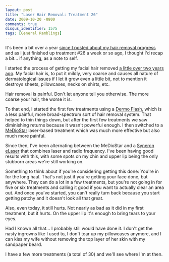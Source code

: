 ```yaml
---
layout: post
title: "Laser Hair Removal: Treatment 26"
date: 2009-10-20 -0800
comments: true
disqus_identifier: 1575
tags: [General Ramblings]
---
```

It's been a bit over a year [since I posted about my hair removal
progress](/archive/2008/07/14/laser-hair-removal-treatment-12.aspx) and
as I just finished up treatment \#26 a week or so ago, I thought I'd
recap a bit... if anything, as a note to self.

I started the process of getting my facial hair removed [a little over
two years ago](/archive/2007/08/27/laser-hair-removal-treatment-1.aspx).
My facial hair is, to put it mildly, very coarse and causes all nature
of dermatological issues if I let it grow even a little bit, not to
mention it destroys sheets, pillowcases, necks on shirts, etc.

Hair removal is painful. Don't let anyone tell you otherwise. The more
coarse your hair, the worse it is.

To that end, I started the first few treatments using a [Dermo
Flash](http://sanadome.nl/sanadomeEN/health/dermoflash.html), which is a
less painful, more broad-spectrum sort of hair removal system. That
helped to thin things down, but after the first few treatments we saw
diminishing returns because it wasn't powerful enough. I then switched
to a
[MeDioStar](http://www.asclepion.com/root_corporate/mediostar_corporate_ENG_Corporate.aspx)
laser-based treatment which was much more effective but also much more
painful.

Since then, I've been alternating between the MeDioStar and a [Syneron
eLaser](http://www.syneron.com/products/elaser) that combines laser and
radio frequency. I've been having good results with this, with some
spots on my chin and upper lip being the only stubborn areas we're still
working on.

Something to think about if you're considering getting this done: You're
in for the long haul. That's not just if you're getting your face done,
but anywhere. They can do a lot in a few treatments, but you're not
going in for five or six treatments and calling it good if you want to
actually clear an area out. And once you've started, you can't really
turn back because you start getting patchy and it doesn't look all that
great.

Also, even today, it still hurts. Not nearly as bad as it did in my
first treatment, but it hurts. On the upper lip it's enough to bring
tears to your eyes.

Had I known all that... I probably still would have done it. I don't get
the nasty ingrowns like I used to, I don't tear up my pillowcases
anymore, and I can kiss my wife without removing the top layer of her
skin with my sandpaper beard.

I have a few more treatments (a total of 30) and we'll see where I'm at
then.
